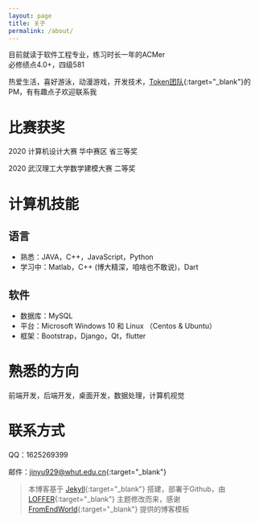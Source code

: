 ```yaml
---
layout: page
title: 关于
permalink: /about/
---
```


目前就读于软件工程专业，练习时长一年的ACMer  
必修绩点4.0+，四级581

热爱生活，喜好游泳，动漫游戏，开发技术，[Token团队](https://itoken.team){:target="_blank"}的PM，有有趣点子欢迎联系我

# 比赛获奖

2020 计算机设计大赛 华中赛区 省三等奖

2020 武汉理工大学数学建模大赛 二等奖

# 计算机技能

## 语言
* 熟悉：JAVA，C++，JavaScript，Python
* 学习中：Matlab，C++ (博大精深，咱啥也不敢说)，Dart

## 软件
* 数据库：MySQL
* 平台：Microsoft Windows 10 和 Linux （Centos & Ubuntu）
* 框架：Bootstrap，Django，Qt，flutter 

# 熟悉的方向

前端开发，后端开发，桌面开发，数据处理，计算机视觉

# 联系方式

QQ：1625269399

邮件：[jinyu929@whut.edu.cn](mailto:jinyu929@whut.edu.cn){:target="_blank"}


>本博客基于 [Jekyll](https://jekyllcn.com/){:target="_blank"} 搭建，部署于Github，由 [LOFFER](https://github.com/FromEndWorld/LOFFER){:target="_blank"} 主题修改而来，感谢 [FromEndWorld](https://github.com/FromEndWorld){:target="_blank"} 提供的博客模板
